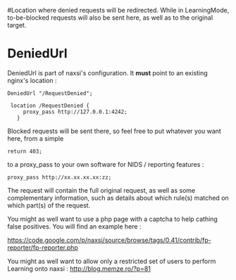 #Location where denied requests will be redirected. While in LearningMode, to-be-blocked requests will also be sent here, as well as to the original target.

# DeniedUrl #

DeniedUrl is part of naxsi's configuration. It **must** point to an existing nginx's location :
```
DeniedUrl "/RequestDenied";
```


```
 location /RequestDenied {
     proxy_pass http://127.0.0.1:4242;
   }
```

Blocked requests will be sent there, so feel free to put whatever you want here, from a simple
```
return 403;
```

to a proxy\_pass to your own software for NIDS / reporting features :
```
proxy_pass http://xx.xx.xx.xx:zz;
```

The request will contain the full original request, as well as some complementary information, such as details about which rule(s) matched on which part(s) of the request.

You might as well want to use a php page with a captcha to help cathing false positives. You will find an example here :

https://code.google.com/p/naxsi/source/browse/tags/0.41/contrib/fp-reporter/fp-reporter.php


You might as well want to allow only a restricted set of users to perform Learning onto naxsi : http://blog.memze.ro/?p=81
